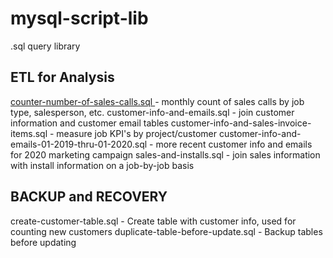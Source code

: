 # mysql-script-lib
.sql query library  

## ETL for Analysis
<a href='https://github.com/blakeshurtz/mysql-script-lib/blob/master/count-number-of-sales-calls.sql'>
counter-number-of-sales-calls.sql
</a> - monthly count of sales calls by job type, salesperson, etc.   
customer-info-and-emails.sql - join customer information and customer email tables
customer-info-and-sales-invoice-items.sql - measure job KPI's by project/customer
customer-info-and-emails-01-2019-thru-01-2020.sql - more recent customer info and emails for 2020 marketing campaign
sales-and-installs.sql - join sales information with install information on a job-by-job basis

## BACKUP and RECOVERY
create-customer-table.sql - Create table with customer info, used for counting new customers
duplicate-table-before-update.sql - Backup tables before updating
